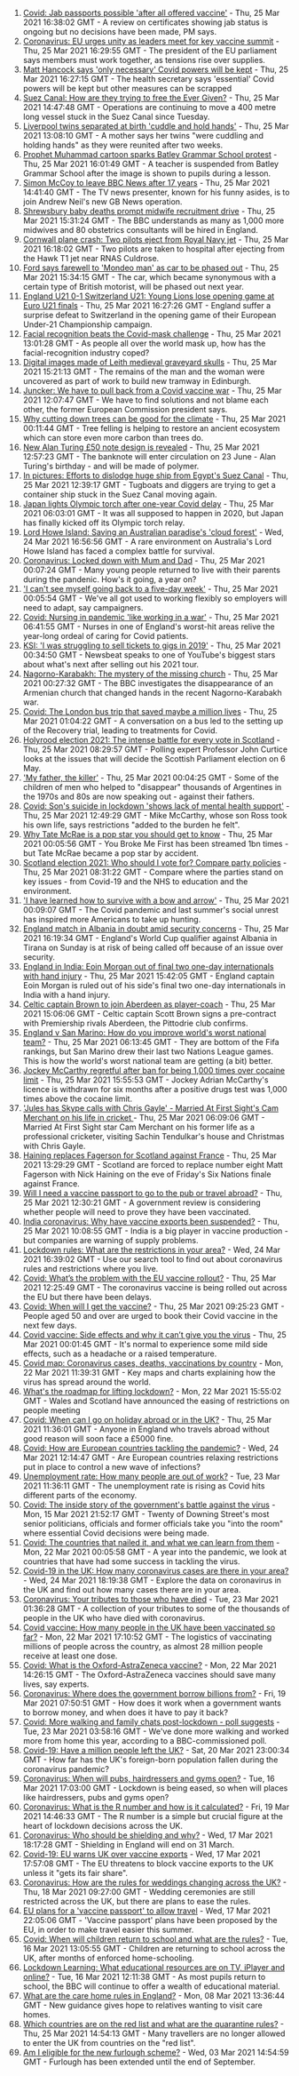 1. [Covid: Jab passports possible 'after all offered vaccine'](https://www.bbc.co.uk/news/uk-56522652) - Thu, 25 Mar 2021 16:38:02 GMT - A review on certificates showing jab status is ongoing but no decisions have been made, PM says.
2. [Coronavirus: EU urges unity as leaders meet for key vaccine summit](https://www.bbc.co.uk/news/world-europe-56521318) - Thu, 25 Mar 2021 16:29:55 GMT - The president of the EU parliament says members must work together, as tensions rise over supplies.
3. [Matt Hancock says 'only necessary' Covid powers will be kept](https://www.bbc.co.uk/news/uk-politics-56521358) - Thu, 25 Mar 2021 16:27:15 GMT - The health secretary says 'essential' Covid powers will be kept but other measures can be scrapped
4. [Suez Canal: How are they trying to free the Ever Given?](https://www.bbc.co.uk/news/56523659) - Thu, 25 Mar 2021 14:47:48 GMT - Operations are continuing to move a 400 metre long vessel stuck in the Suez Canal since Tuesday.
5. [Liverpool twins separated at birth 'cuddle and hold hands'](https://www.bbc.co.uk/news/uk-england-merseyside-56523699) - Thu, 25 Mar 2021 13:08:10 GMT - A mother says her twins "were cuddling and holding hands" as they were reunited after two weeks.
6. [Prophet Muhammad cartoon sparks Batley Grammar School protest](https://www.bbc.co.uk/news/uk-england-leeds-56524850) - Thu, 25 Mar 2021 16:01:49 GMT - A teacher is suspended from Batley Grammar School after the image is shown to pupils during a lesson.
7. [Simon McCoy to leave BBC News after 17 years](https://www.bbc.co.uk/news/entertainment-arts-56520791) - Thu, 25 Mar 2021 14:41:40 GMT - The TV news presenter, known for his funny asides, is to join Andrew Neil's new GB News operation.
8. [Shrewsbury baby deaths prompt midwife recruitment drive](https://www.bbc.co.uk/news/uk-56523989) - Thu, 25 Mar 2021 15:31:24 GMT - The BBC understands as many as 1,000 more midwives and 80 obstetrics consultants will be hired in England.
9. [Cornwall plane crash: Two pilots eject from Royal Navy jet](https://www.bbc.co.uk/news/uk-england-cornwall-56521380) - Thu, 25 Mar 2021 16:18:02 GMT - Two pilots are taken to hospital after ejecting from the Hawk T1 jet near RNAS Culdrose.
10. [Ford says farewell to 'Mondeo man' as car to be phased out](https://www.bbc.co.uk/news/business-56526468) - Thu, 25 Mar 2021 15:34:15 GMT - The car, which became synonymous with a certain type of British motorist, will be phased out next year.
11. [England U21 0-1 Switzerland U21: Young Lions lose opening game at Euro U21 finals](https://www.bbc.co.uk/sport/football/56514630) - Thu, 25 Mar 2021 16:27:26 GMT - England suffer a surprise defeat to Switzerland in the opening game of their European Under-21 Championship campaign.
12. [Facial recognition beats the Covid-mask challenge](https://www.bbc.co.uk/news/technology-56517033) - Thu, 25 Mar 2021 13:01:28 GMT - As people all over the world mask up, how has the facial-recognition industry coped?
13. [Digital images made of Leith medieval graveyard skulls](https://www.bbc.co.uk/news/uk-scotland-edinburgh-east-fife-56523810) - Thu, 25 Mar 2021 15:21:13 GMT - The remains of the man and the woman were uncovered as part of work to build new tramway in Edinburgh.
14. [Juncker: We have to pull back from a Covid vaccine war](https://www.bbc.co.uk/news/world-europe-56524161) - Thu, 25 Mar 2021 12:07:47 GMT - We have to find solutions and not blame each other, the former European Commission president says.
15. [Why cutting down trees can be good for the climate](https://www.bbc.co.uk/news/science-environment-56450965) - Thu, 25 Mar 2021 00:11:44 GMT - Tree felling is helping to restore an ancient ecosystem which can store even more carbon than trees do.
16. [New Alan Turing £50 note design is revealed](https://www.bbc.co.uk/news/business-56503741) - Thu, 25 Mar 2021 12:57:23 GMT - The banknote will enter circulation on 23 June - Alan Turing's birthday - and will be made of polymer.
17. [In pictures: Efforts to dislodge huge ship from Egypt's Suez Canal](https://www.bbc.co.uk/news/world-middle-east-56516151) - Thu, 25 Mar 2021 12:39:17 GMT - Tugboats and diggers are trying to get a container ship stuck in the Suez Canal moving again.
18. [Japan lights Olympic torch after one-year Covid delay](https://www.bbc.co.uk/news/world-asia-56520322) - Thu, 25 Mar 2021 06:03:01 GMT - It was all supposed to happen in 2020, but Japan has finally kicked off its Olympic torch relay.
19. [Lord Howe Island: Saving an Australian paradise's 'cloud forest'](https://www.bbc.co.uk/news/world-australia-56452910) - Wed, 24 Mar 2021 16:56:56 GMT - A rare environment on Australia's Lord Howe Island has faced a complex battle for survival.
20. [Coronavirus: Locked down with Mum and Dad](https://www.bbc.co.uk/news/uk-56450963) - Thu, 25 Mar 2021 00:07:24 GMT - Many young people returned to live with their parents during the pandenic. How's it going, a year on?
21. ['I can't see myself going back to a five-day week'](https://www.bbc.co.uk/news/business-56512169) - Thu, 25 Mar 2021 00:05:54 GMT - We've all got used to working flexibly so employers will need to adapt, say campaigners.
22. [Covid: Nursing in pandemic 'like working in a war'](https://www.bbc.co.uk/news/uk-england-lancashire-56518649) - Thu, 25 Mar 2021 06:41:55 GMT - Nurses in one of England's worst-hit areas relive the year-long ordeal of caring for Covid patients.
23. [KSI: 'I was struggling to sell tickets to gigs in 2019'](https://www.bbc.co.uk/news/newsbeat-56488344) - Thu, 25 Mar 2021 00:34:50 GMT - Newsbeat speaks to one of YouTube's biggest stars about what's next after selling out his 2021 tour.
24. [Nagorno-Karabakh: The mystery of the missing church](https://www.bbc.co.uk/news/world-europe-56517835) - Thu, 25 Mar 2021 00:27:32 GMT - The BBC investigates the disappearance of an Armenian church that changed hands in the recent Nagorno-Karabakh war.
25. [Covid: The London bus trip that saved maybe a million lives](https://www.bbc.co.uk/news/health-56508369) - Thu, 25 Mar 2021 01:04:22 GMT - A conversation on a bus led to the setting up of the Recovery trial, leading to treatments for Covid.
26. [Holyrood election 2021: The intense battle for every vote in Scotland](https://www.bbc.co.uk/news/uk-scotland-56512440) - Thu, 25 Mar 2021 08:29:57 GMT - Polling expert Professor John Curtice looks at the issues that will decide the Scottish Parliament election on 6 May.
27. ['My father, the killer'](https://www.bbc.co.uk/news/stories-51379981) - Thu, 25 Mar 2021 00:04:25 GMT - Some of the children of men who helped to "disappear" thousands of Argentines in the 1970s and 80s are now speaking out - against their fathers.
28. [Covid: Son's suicide in lockdown 'shows lack of mental health support'](https://www.bbc.co.uk/news/uk-england-south-yorkshire-56513705) - Thu, 25 Mar 2021 12:49:29 GMT - Mike McCarthy, whose son Ross took his own life, says restrictions "added to the burden he felt".
29. [Why Tate McRae is a pop star you should get to know](https://www.bbc.co.uk/news/entertainment-arts-56508538) - Thu, 25 Mar 2021 00:05:56 GMT - You Broke Me First has been streamed 1bn times - but Tate McRae became a pop star by accident.
30. [Scotland election 2021: Who should I vote for? Compare party policies](https://www.bbc.co.uk/news/uk-scotland-scotland-politics-56510773) - Thu, 25 Mar 2021 08:31:22 GMT - Compare where the parties stand on key issues - from Covid-19 and the NHS to education and the environment.
31. ['I have learned how to survive with a bow and arrow'](https://www.bbc.co.uk/news/business-56495443) - Thu, 25 Mar 2021 00:09:07 GMT - The Covid pandemic and last summer's social unrest has inspired more Americans to take up hunting.
32. [England match in Albania in doubt amid security concerns](https://www.bbc.co.uk/sport/football/56528670) - Thu, 25 Mar 2021 16:19:34 GMT - England's World Cup qualifier against Albania in Tirana on Sunday is at risk of being called off because of an issue over security.
33. [England in India: Eoin Morgan out of final two one-day internationals with hand injury](https://www.bbc.co.uk/sport/cricket/56526058) - Thu, 25 Mar 2021 15:42:05 GMT - England captain Eoin Morgan is ruled out of his side's final two one-day internationals in India with a hand injury.
34. [Celtic captain Brown to join Aberdeen as player-coach](https://www.bbc.co.uk/sport/football/55258684) - Thu, 25 Mar 2021 15:06:06 GMT - Celtic captain Scott Brown signs a pre-contract with Premiership rivals Aberdeen, the Pittodrie club confirms.
35. [England v San Marino: How do you improve world's worst national team?](https://www.bbc.co.uk/sport/football/56514260) - Thu, 25 Mar 2021 06:13:45 GMT - They are bottom of the Fifa rankings, but San Marino drew their last two Nations League games. This is how the world's worst national team are getting (a bit) better.
36. [Jockey McCarthy regretful after ban for being 1,000 times over cocaine limit](https://www.bbc.co.uk/sport/horse-racing/56521788) - Thu, 25 Mar 2021 15:55:53 GMT - Jockey Adrian McCarthy's licence is withdrawn for six months after a positive drugs test was 1,000 times above the cocaine limit.
37. ['Jules has Skype calls with Chris Gayle' - Married At First Sight's Cam Merchant on his life in cricket ](https://www.bbc.co.uk/sport/cricket/56470360) - Thu, 25 Mar 2021 06:09:06 GMT - Married At First Sight star Cam Merchant on his former life as a professional cricketer, visiting Sachin Tendulkar's house and Christmas with Chris Gayle.
38. [Haining replaces Fagerson for Scotland against France](https://www.bbc.co.uk/sport/rugby-union/56510973) - Thu, 25 Mar 2021 13:29:29 GMT - Scotland are forced to replace number eight Matt Fagerson with Nick Haining on the eve of Friday's Six Nations finale against France.
39. [Will I need a vaccine passport to go to the pub or travel abroad?](https://www.bbc.co.uk/news/explainers-55718553) - Thu, 25 Mar 2021 12:30:21 GMT - A government review is considering whether people will need to prove they have been vaccinated.
40. [India coronavirus: Why have vaccine exports been suspended?](https://www.bbc.co.uk/news/world-asia-india-55571793) - Thu, 25 Mar 2021 10:08:55 GMT - India is a big player in vaccine production - but companies are warning of supply problems.
41. [Lockdown rules: What are the restrictions in your area?](https://www.bbc.co.uk/news/uk-54373904) - Wed, 24 Mar 2021 16:39:02 GMT - Use our search tool to find out about coronavirus rules and restrictions where you live.
42. [Covid: What’s the problem with the EU vaccine rollout?](https://www.bbc.co.uk/news/explainers-52380823) - Thu, 25 Mar 2021 12:25:49 GMT - The coronavirus vaccine is being rolled out across the EU but there have been delays.
43. [Covid: When will I get the vaccine?](https://www.bbc.co.uk/news/health-55045639) - Thu, 25 Mar 2021 09:25:23 GMT - People aged 50 and over are urged to book their Covid vaccine in the next few days.
44. [Covid vaccine: Side effects and why it can’t give you the virus](https://www.bbc.co.uk/news/health-56437270) - Thu, 25 Mar 2021 00:01:45 GMT - It's normal to experience some mild side effects, such as a headache or a raised temperature.
45. [Covid map: Coronavirus cases, deaths, vaccinations by country](https://www.bbc.co.uk/news/world-51235105) - Mon, 22 Mar 2021 11:39:31 GMT - Key maps and charts explaining how the virus has spread around the world.
46. [What's the roadmap for lifting lockdown?](https://www.bbc.co.uk/news/explainers-52530518) - Mon, 22 Mar 2021 15:55:02 GMT - Wales and Scotland have announced the easing of restrictions on people meeting
47. [Covid: When can I go on holiday abroad or in the UK?](https://www.bbc.co.uk/news/explainers-52646738) - Thu, 25 Mar 2021 11:36:01 GMT - Anyone in England who travels abroad without good reason will soon face a £5000 fine.
48. [Covid: How are European countries tackling the pandemic?](https://www.bbc.co.uk/news/explainers-53640249) - Wed, 24 Mar 2021 12:14:47 GMT - Are European countries relaxing restrictions put in place to control a new wave of infections?
49. [Unemployment rate: How many people are out of work?](https://www.bbc.co.uk/news/business-52660591) - Tue, 23 Mar 2021 11:36:11 GMT - The unemployment rate is rising as Covid hits different parts of the economy.
50. [Covid: The inside story of the government's battle against the virus](https://www.bbc.co.uk/news/uk-politics-56361599) - Mon, 15 Mar 2021 21:52:17 GMT - Twenty of Downing Street's most senior politicians, officials and former officials take you "into the room" where essential Covid decisions were being made.
51. [Covid: The countries that nailed it, and what we can learn from them](https://www.bbc.co.uk/news/uk-56455030) - Mon, 22 Mar 2021 00:05:58 GMT - A year into the pandemic, we look at countries that have had some success in tackling the virus.
52. [Covid-19 in the UK: How many coronavirus cases are there in your area?](https://www.bbc.co.uk/news/uk-51768274) - Wed, 24 Mar 2021 18:19:38 GMT - Explore the data on coronavirus in the UK and find out how many cases there are in your area.
53. [Coronavirus: Your tributes to those who have died](https://www.bbc.co.uk/news/uk-52676411) - Tue, 23 Mar 2021 01:36:28 GMT - A collection of your tributes to some of the thousands of people in the UK who have died with coronavirus.
54. [Covid vaccine: How many people in the UK have been vaccinated so far?](https://www.bbc.co.uk/news/health-55274833) - Mon, 22 Mar 2021 17:10:52 GMT - The logistics of vaccinating millions of people across the country, as almost 28 million people receive at least one dose.
55. [Covid: What is the Oxford-AstraZeneca vaccine?](https://www.bbc.co.uk/news/health-55302595) - Mon, 22 Mar 2021 14:26:15 GMT - The Oxford-AstraZeneca vaccines should save many lives, say experts.
56. [Coronavirus: Where does the government borrow billions from?](https://www.bbc.co.uk/news/business-50504151) - Fri, 19 Mar 2021 07:50:51 GMT - How does it work when a government wants to borrow money, and when does it have to pay it back?
57. [Covid: More walking and family chats post-lockdown - poll suggests](https://www.bbc.co.uk/news/uk-56490823) - Tue, 23 Mar 2021 03:58:16 GMT - We've done more walking and worked more from home this year, according to a BBC-commissioned poll.
58. [Covid-19: Have a million people left the UK?](https://www.bbc.co.uk/news/uk-56435100) - Sat, 20 Mar 2021 23:00:34 GMT - How far has the UK's foreign-born population fallen during the coronavirus pandemic?
59. [Coronavirus: When will pubs, hairdressers and gyms open?](https://www.bbc.co.uk/news/explainers-53349989) - Tue, 16 Mar 2021 17:03:00 GMT - Lockdown is being eased, so when will places like hairdressers, pubs and gyms open?
60. [Coronavirus: What is the R number and how is it calculated?](https://www.bbc.co.uk/news/health-52473523) - Fri, 19 Mar 2021 14:46:33 GMT - The R number is a simple but crucial figure at the heart of lockdown decisions across the UK.
61. [Coronavirus: Who should be shielding and why?](https://www.bbc.co.uk/news/health-51997151) - Wed, 17 Mar 2021 18:17:28 GMT - Shielding in England will end on 31 March.
62. [Covid-19: EU warns UK over vaccine exports](https://www.bbc.co.uk/news/45877605) - Wed, 17 Mar 2021 17:57:08 GMT - The EU threatens to block vaccine exports to the UK unless it "gets its fair share".
63. [Coronavirus: How are the rules for weddings changing across the UK?](https://www.bbc.co.uk/news/explainers-52811509) - Thu, 18 Mar 2021 09:27:00 GMT - Wedding ceremonies are still restricted across the UK, but there are plans to ease the rules.
64. [EU plans for a 'vaccine passport' to allow travel](https://www.bbc.co.uk/news/world-europe-56436910) - Wed, 17 Mar 2021 22:05:06 GMT - 'Vaccine passport' plans have been proposed by the EU, in order to make travel easier this summer.
65. [Covid: When will children return to school and what are the rules?](https://www.bbc.co.uk/news/education-51643556) - Tue, 16 Mar 2021 13:05:55 GMT - Children are returning to school across the UK, after months of enforced home-schooling.
66. [Lockdown Learning: What educational resources are on TV, iPlayer and online?](https://www.bbc.co.uk/news/education-55591821) - Tue, 16 Mar 2021 12:11:38 GMT - As most pupils return to school, the BBC will continue to offer a wealth of educational material.
67. [What are the care home rules in England?](https://www.bbc.co.uk/news/explainers-53503712) - Mon, 08 Mar 2021 13:36:44 GMT - New guidance gives hope to relatives wanting to visit care homes.
68. [Which countries are on the red list and what are the quarantine rules?](https://www.bbc.co.uk/news/explainers-52544307) - Thu, 25 Mar 2021 14:54:13 GMT - Many travellers are no longer allowed to enter the UK from countries on the "red list".
69. [Am I eligible for the new furlough scheme?](https://www.bbc.co.uk/news/explainers-52135342) - Wed, 03 Mar 2021 14:54:59 GMT - Furlough has been extended until the end of September.
